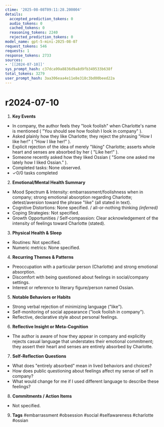 ```yaml
---
ctime: '2025-08-08T09:11:28.200004'
details:
  accepted_prediction_tokens: 0
  audio_tokens: 0
  cached_tokens: 0
  reasoning_tokens: 2240
  rejected_prediction_tokens: 0
model_name: gpt-5-mini-2025-08-07
request_tokens: 546
requests: 1
response_tokens: 2733
sources:
- '[[2024-07-10]]'
sys_prompt_hash: c37dca99a8836d9a8d9fb349533b638f
total_tokens: 3279
user_prompt_hash: 3aa306eaa4e11e8e318c3bd00beed22a
---
```

# r2024-07-10

1. **Key Events**
- In company, the author feels they "look foolish" when Charlotte's name is mentioned ( "You should see how foolish I look in company" ).
- Asked plainly how they like Charlotte; they reject the phrasing "How I like her!" ( "How I like her!" ).
- Explicit rejection of the idea of merely "liking" Charlotte; asserts whole heart and senses are absorbed by her ( "Like her!" ).
- Someone recently asked how they liked Ossian ( "Some one asked me lately how I liked Ossian." ).
- Completed tasks: None observed.
- ✓0/0 tasks completed

2. **Emotional/Mental Health Summary**
- Mood Spectrum & Intensity: embarrassment/foolishness when in company; strong emotional absorption regarding Charlotte; detest/aversion toward the phrase "like" (all stated in text).
- Cognitive Distortions: None specified. / all-or-nothing thinking *(inferred)*
- Coping Strategies: Not specified.
- Growth Opportunities / Self‑compassion: Clear acknowledgement of the intensity of feelings toward Charlotte (stated).

3. **Physical Health & Sleep**
- Routines: Not specified.
- Numeric metrics: None specified.

4. **Recurring Themes & Patterns**
- Preoccupation with a particular person (Charlotte) and strong emotional absorption.
- Discomfort with being questioned about feelings in social/company settings.
- Interest or reference to literary figure/person named Ossian.

5. **Notable Behaviors or Habits**
- Strong verbal rejection of minimizing language ("like").
- Self-monitoring of social appearance ("look foolish in company").
- Reflective, declarative style about personal feelings.

6. **Reflective Insight or Meta‑Cognition**
- The author is aware of how they appear in company and explicitly rejects casual language that understates their emotional commitment; they assert their heart and senses are entirely absorbed by Charlotte.

7. **Self‑Reflection Questions**
- What does "entirely absorbed" mean in lived behaviors and choices?
- How does public questioning about feelings affect my sense of self in company?
- What would change for me if I used different language to describe these feelings?

8. **Commitments / Action Items**
- Not specified.

9. **Tags**
#embarrassment #obsession #social #selfawareness #charlotte #ossian